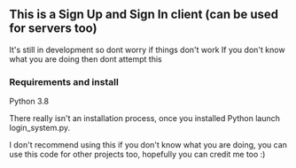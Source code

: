 ## This is a Sign Up and Sign In client (can be used for servers too)
It's still in development so dont worry if things don't work
If you don't know what you are doing then dont attempt this

### Requirements and install
Python 3.8

There really isn't an installation process, once you installed Python launch login_system.py.

I don't recommend using this if you don't know what you are doing, you can use this code for other projects too, hopefully you can credit me too :)

